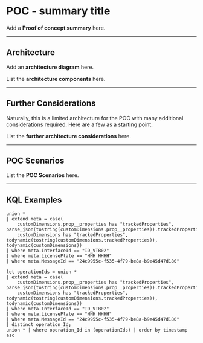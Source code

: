 # POC - __summary title__

Add a __Proof of concept summary__ here.

---

## Architecture

Add an __architecture diagram__ here.

List the __architecture components__ here.

---

## Further Considerations

Naturally, this is a limited architecture for the POC with many additional considerations required. Here are a few as a starting point:

List the __further architecture considerations__ here.

---

## POC Scenarios

List the __POC Scenarios__ here.

---

## KQL Examples

```kql
union *
| extend meta = case( 
    customDimensions.prop__properties has "trackedProperties", parse_json(tostring(customDimensions.prop__properties)).trackedProperties,
    customDimensions has "trackedProperties", todynamic(tostring(customDimensions.trackedProperties)), todynamic(customDimensions))
| where meta.InterfaceId == "ID_VTB02"
| where meta.LicensePlate == "HHH HHHH"
| where meta.MessageId == "24c9955c-f535-4f79-be8a-b9e45d47d180"
```

```kql
let operationIds = union *
| extend meta = case(
    customDimensions.prop__properties has "trackedProperties", parse_json(tostring(customDimensions.prop__properties)).trackedProperties,
    customDimensions has "trackedProperties", todynamic(tostring(customDimensions.trackedProperties)), todynamic(customDimensions))
| where meta.InterfaceId == "ID_VTB02"
| where meta.LicensePlate == "HHH HHHH"
| where meta.MessageId == "24c9955c-f535-4f79-be8a-b9e45d47d180"
| distinct operation_Id;
union * | where operation_Id in (operationIds) | order by timestamp asc 
```